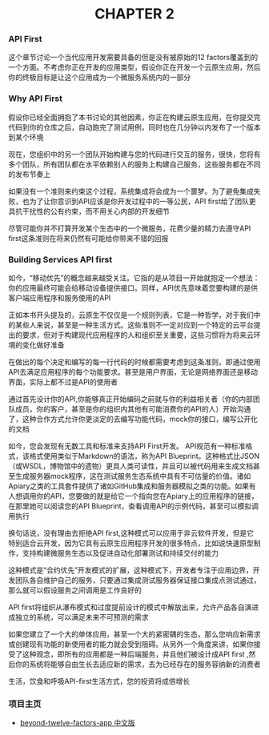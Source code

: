 # <center>CHAPTER 2</center>

### API First

这个章节讨论一个当代应用开发需要具备的但是没有被原始的12 factors覆盖到的一个方面。不考虑你正在开发的应用类型，假设你正在开发一个云原生应用，然后你的终极目标是让这个应用成为一个微服务系统内的一部分

### Why API First

假设你已经全面拥抱了本书讨论的其他因素，你正在构建云原生应用，在你提交完代码到你的仓库之后，自动跑完了测试用例，同时也在几分钟以内发布了一个版本到某个环境

现在，您组织中的另一个团队开始构建与您的代码进行交互的服务，很快，您将有多个团队，所有团队都在水平依赖别人的服务上构建自己服务，这些服务都在不同的发布节奏上

如果没有一个准则来约束这个过程，系统集成将会成为一个噩梦。为了避免集成失败，也为了让你意识到API应该是你开发过程中的一等公民，API first给了团队更具抗干扰性的公有约束，而不用关心内部的开发细节

尽管可能你并不打算开发某个生态中的一个微服务，花费少量的精力去遵守API first这条准则在将来仍然有可能给你带来不错的回报

### Building Services API first


如今，“移动优先”的概念越来越受关注。它指的是从项目一开始就抱定一个想法：你的应用最终可能会给移动设备提供接口。同样，API优先意味着您要构建的是供客户端应用程序和服务使用的API

正如本书开头提及的，云原生不仅仅是一个规则列表，它是一种哲学，对于我们中的某些人来说，甚至是一种生活方式。这些准则不一定对应到一个特定的云平台提出的要求，但对于构建现代应用程序的人和组织至关重要，这些习惯将为将来云环境的变化做好准备

在做出的每个决定和编写的每一行代码的时候都需要考虑到这条准则，即通过使用API去满足应用程序的每个功能要求。甚至是用户界面，无论是网络界面还是移动界面，实际上都不过是API的使用者

通过首先设计你的API,你能够真正开始编码之前就与你的利益相关者（你的内部团队成员，你的客户，甚至是你的组织内其他有可能消费你的API的人）开始沟通了，这种合作方式允许你更淡定的去编写功能代码，mock你的接口，编写公开化的文档

如今，您会发现有无数工具和标准来支持API First开发。 API规范有一种标准格式，该格式使用类似于Markdown的语法，称为API Blueprint。这种格式比JSON（或WSDL，博物馆中的遗物）更具人类可读性，并且可以被代码用来生成文档甚至生成服务器mock程序，这在测试服务生态系统中具有不可估量的价值。诸如Apiary之类的工具套件提供了诸如GitHub集成和服务器模拟之类的功能。如果有人想调用你的API，您要做的就是给它一个指向您在Apiary上的应用程序的链接，在那里她可以阅读您的API Blueprint，查看调用API的示例代码，甚至可以模拟调用执行

换句话说，没有理由去拒绝API first,这种模式可以应用于非云软件开发，但是它特别适合云开发，因为它具有云原生应用程序开发的很多特点，比如说快速原型制作，支持构建微服务生态以及促进自动化部署测试和持续交付的能力

这种模式是“合约优先”开发模式的扩展，这种模式下，开发者专注于应用边界，开发团队各自维护自己的服务，只要通过集成测试服务器保证接口集成点测试通过，那么就可以假设服务之间调用是工作良好的

API first将组织从瀑布模式和过度提前设计的模式中解放出来，允许产品各自演进成独立的系统，可以满足未来不可预测的需求

如果您建立了一个大的单体应用，甚至一个大的紧密耦的生态，那么您响应新需求或创建现有功能的新使用者的能力就会受到阻碍。从另外一个角度来讲，如果你接受了这种观念，即所有的应用都是一种后端服务，并且他们被设计成API first ,然后你的系统将能够自由生长去适应新的需求，去为已经存在的服务容纳新的消费者


生活，饮食和呼吸API-first生活方式，您的投资将成倍增长

### 项目主页
* [beyond-twelve-factors-app 中文版](../README.md)
